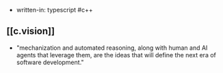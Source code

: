 
- written-in: typescript #c++

## [[c.vision]]

- "mechanization and automated reasoning, along with human and AI agents that leverage them, are the ideas that will define the next era of software development."
